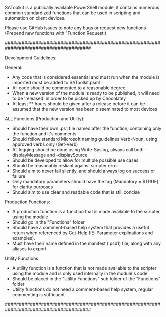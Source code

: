 SAToolkit is a publically available PowerShell module, it contains numerous common standardized functions that can be used in scripting and automation on client devices.

Please use GitHub issues to note any bugs or request new functions (Prepend new functions with "Function Request:)

#######################################################################################

Development Guidelines:

General:
- Any code that is considered essential and must run when the module is imported must be added to SAToolkit.psm1
- All code should be commented to a reasonable degree
- When a new version of the module is ready to be published, it will need to be 'released' in order to be picked up by Chocolatey
- At least ** hours should be given after a release before it can be assumed that the new version has been disseminated to most devices

ALL Functions (Production and Utility):
- Should have their own .ps1 file named after the function, containing only the function and it's comments
- Should follow standard Microsoft naming guidelines Verb-Noun, using approved verbs only (Get-Verb)
- All logging should be done using Write-Syslog, always call both -displayMessage and -displaySource
- Should be developed to allow for multiple possible use cases
- Should be reasonably resliant against scripter error
- Should aim to never fail silently, and should always log on success or failure
- Only mandatory parameters should have the tag (Mandatory = $TRUE) for clarity purposes
- Should aim to use clear and readable code that is still concise

Production Functions:
- A production function is a function that is made available to the scripter using the module
- Should go in the "Functions" folder
- Should have a comment-based help system that provides a useful return when referenced by Get-Help (IE: Parameter explinations and examples).
- Must have their name defined in the manifest (.psd1) file, along with any aliases to export

Utility Functions
- A utility function is a function that is not made available to the scripter using the module and is only used internally in the module's code
- Should be placed in the "Utility Functions" sub folder of the "Functions" folder
- Utility functions do not need a comment-based help system, regular commenting is sufficuent

#######################################################################################

